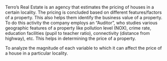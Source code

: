 Terro’s Real Estate is an agency that estimates the pricing of houses in a certain locality. The pricing is concluded based on different features/factors of a property. 
This also helps them identify the business value of a property. 
To do this activity the company employs an “Auditor”, who studies various geographic features of a property like pollution level (NOX), crime rate, education facilities (pupil to teacher ratio), connectivity (distance from highway), etc. 
This helps in determining the price of a property.


To analyze the magnitude of each variable to which it can affect the price of a house in a particular locality.
